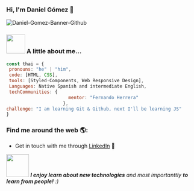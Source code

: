 
 ### Hi, I'm Daniel Gómez  👋
![Daniel-Gomez-Banner-Github](https://github.com/DanielGomezIH/DanielGomezIH/assets/127032062/0bc3f7f8-9a7f-485b-a8ca-6c1560aab501)

 ### <img src="https://media2.giphy.com/media/dNbYAgjq4Y1HHgvSCH/giphy.gif" width="50"> A little about me...

 ```javascript
const thai = {
  pronouns: "he" | "him",
  code: [HTML, CSS],
  tools: [Styled-Components, Web Responsive Design],
  Languages: Native Spanish and intermediate English,
  techCommunities: {
                        mentor: "Fernando Herrera"
                      },
 challenge: "I am learning Git & Github, next I'll be learning JS"
}
```
### Find me around the web 🌎:
- Get in touch with me through <a href="https://www.linkedin.com/in/gomezdanielivan/">LinkedIn</a> 💼


<img src="https://media0.giphy.com/media/Eorh7nNnUp8YIkUghO/giphy.gif" width="60"> <em><b>I enjoy learn about new technologies</b> and most importanttly <b>to learn from people!</b> :)</em>



